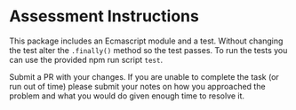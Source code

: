 # Assessment Instructions

This package includes an Ecmascript module and a test. Without changing the test alter the `.finally()` method so the test passes. To run the tests you can use the provided npm run script `test`.

Submit a PR with your changes. If you are unable to complete the task (or run out of time) please submit your notes on how you approached the problem and what you would do given enough time to resolve it.